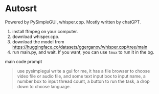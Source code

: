 # Autosrt

Powered by PySimpleGUI, whisper.cpp. Mostly written by chatGPT.

1. install ffmpeg on your computer.
2. download whisper.cpp.
3. download the model from https://huggingface.co/datasets/ggerganov/whisper.cpp/tree/main
4. run main.py, and wait. If you want, you can use `tmux` to run it in the bg.

main code prompt

> use pysimplegui write a gui for me, it has a file browser to choose video file or audio file, and some text input box to input name, a number box to input thread count, a button to run the task, a drop down to choose language.
